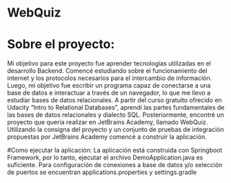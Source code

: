 # WebQuiz

# Sobre el proyecto:
Mi objetivo para este proyecto fue aprender tecnologías utilizadas en el desarrollo Backend. Comencé estudiando sobre el funcionamiento del internet y los protocolos necesarios para el intercambio de información. Luego, mi objetivo fue escribir un programa capaz de conectarse a una base de datos e interactuar a través de un navegador, lo que me llevo a estudiar bases de datos relacionales. 
A partir del curso gratuito ofrecido en Udacity “Intro to Relational Databases”, aprendí las partes fundamentales de las bases de datos relacionales y dialecto SQL. Posteriormente, encontré un proyecto que quería realizar en JetBrains Academy, llamado WebQuiz. Utilizando la consigna del proyecto y un conjunto de pruebas de integración propuestas por JetBrains Academy comencé a construir la aplicación.

#Como ejecutar la aplicación:
La aplicación está construida con Springboot Framework, por lo tanto, ejecutar el archivo DemoApplication.java es suficiente. Para configuración de conexiones a base de datos y/o selección de puertos se encuentran applications.properties y settings.gradle
